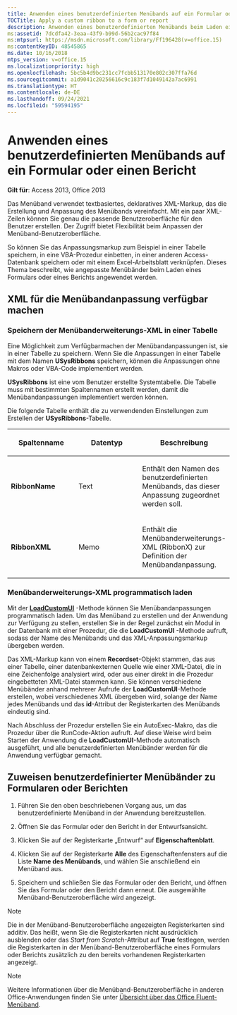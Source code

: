 ```yaml
---
title: Anwenden eines benutzerdefinierten Menübands auf ein Formular oder einen Bericht
TOCTitle: Apply a custom ribbon to a form or report
description: Anwenden eines benutzerdefinierten Menübands beim Laden eines Formulars oder Berichts in Access 2013.
ms:assetid: 7dcdfa42-3eaa-43f9-b99d-56b2cac97f84
ms:mtpsurl: https://msdn.microsoft.com/library/Ff196428(v=office.15)
ms:contentKeyID: 48545865
ms.date: 10/16/2018
mtps_version: v=office.15
ms.localizationpriority: high
ms.openlocfilehash: 5bc5b4d9bc231cc7fcbb513170e802c307ffa76d
ms.sourcegitcommit: a1d9041c20256616c9c183f7d1049142a7ac6991
ms.translationtype: HT
ms.contentlocale: de-DE
ms.lasthandoff: 09/24/2021
ms.locfileid: "59594195"
---
```

# <a name="apply-a-custom-ribbon-to-a-form-or-report"></a>Anwenden eines benutzerdefinierten Menübands auf ein Formular oder einen Bericht

**Gilt für**: Access 2013, Office 2013

Das Menüband verwendet textbasiertes, deklaratives XML-Markup, das die Erstellung und Anpassung des Menübands vereinfacht. Mit ein paar XML-Zeilen können Sie genau die passende Benutzeroberfläche für den Benutzer erstellen. Der Zugriff bietet Flexibilität beim Anpassen der Menüband-Benutzeroberfläche.  

So können Sie das Anpassungsmarkup zum Beispiel in einer Tabelle speichern, in eine VBA-Prozedur einbetten, in einer anderen Access-Datenbank speichern oder mit einem Excel-Arbeitsblatt verknüpfen. Dieses Thema beschreibt, wie angepasste Menübänder beim Laden eines Formulars oder eines Berichts angewendet werden.

## <a name="make-the-ribbon-customization-xml-available"></a>XML für die Menübandanpassung verfügbar machen

### <a name="store-ribbon-extensibility-xml-in-a-table"></a>Speichern der Menübanderweiterungs-XML in einer Tabelle

Eine Möglichkeit zum Verfügbarmachen der Menübandanpassungen ist, sie in einer Tabelle zu speichern. Wenn Sie die Anpassungen in einer Tabelle mit dem Namen **USysRibbons** speichern, können die Anpassungen ohne Makros oder VBA-Code implementiert werden.

**USysRibbons** ist eine vom Benutzer erstellte Systemtabelle. Die Tabelle muss mit bestimmten Spaltennamen erstellt werden, damit die Menübandanpassungen implementiert werden können. 

Die folgende Tabelle enthält die zu verwendenden Einstellungen zum Erstellen der **USysRibbons**-Tabelle.

<table>
<colgroup>
<col style="width: 33%" />
<col style="width: 33%" />
<col style="width: 33%" />
</colgroup>
<thead>
<tr class="header">
<th><p>Spaltenname</p></th>
<th><p>Datentyp</p></th>
<th><p>Beschreibung</p></th>
</tr>
</thead>
<tbody>
<tr class="odd">
<td><p><strong>RibbonName</strong></p></td>
<td><p>Text</p></td>
<td><p>Enthält den Namen des benutzerdefinierten Menübands, das dieser Anpassung zugeordnet werden soll.</p></td>
</tr>
<tr class="even">
<td><p><strong>RibbonXML</strong></p></td>
<td><p>Memo</p></td>
<td><p>Enthält die Menübanderweiterungs-XML (RibbonX) zur Definition der Menübandanpassung.</p></td>
</tr>
</tbody>
</table>


### <a name="load-ribbon-extensibility-xml-programmatically"></a>Menübanderweiterungs-XML programmatisch laden

Mit der **[LoadCustomUI](https://docs.microsoft.com/office/vba/api/Access.Application.LoadCustomUI)** -Methode können Sie Menübandanpassungen programmatisch laden. Um das Menüband zu erstellen und der Anwendung zur Verfügung zu stellen, erstellen Sie in der Regel zunächst ein Modul in der Datenbank mit einer Prozedur, die die **LoadCustomUI** -Methode aufruft, sodass der Name des Menübands und das XML-Anpassungsmarkup übergeben werden.

Das XML-Markup kann von einem **Recordset**-Objekt stammen, das aus einer Tabelle, einer datenbankexternen Quelle wie einer XML-Datei, die in eine Zeichenfolge analysiert wird, oder aus einer direkt in die Prozedur eingebetteten XML-Datei stammen kann. Sie können verschiedene Menübänder anhand mehrerer Aufrufe der **LoadCustomUI**-Methode erstellen, wobei verschiedenes XML übergeben wird, solange der Name jedes Menübands und das **id**-Attribut der Registerkarten des Menübands eindeutig sind.

Nach Abschluss der Prozedur erstellen Sie ein AutoExec-Makro, das die Prozedur über die RunCode-Aktion aufruft. Auf diese Weise wird beim Starten der Anwendung die **LoadCustomUI**-Methode automatisch ausgeführt, und alle benutzerdefinierten Menübänder werden für die Anwendung verfügbar gemacht.

## <a name="assign-custom-ribbons-to-forms-or-reports"></a>Zuweisen benutzerdefinierter Menübänder zu Formularen oder Berichten

1.  Führen Sie den oben beschriebenen Vorgang aus, um das benutzerdefinierte Menüband in der Anwendung bereitzustellen.

2.  Öffnen Sie das Formular oder den Bericht in der Entwurfsansicht.

3.  Klicken Sie auf der Registerkarte „Entwurf“ auf **Eigenschaftenblatt**.

4.  Klicken Sie auf der Registerkarte **Alle** des Eigenschaftenfensters auf die Liste **Name des Menübands**, und wählen Sie anschließend ein Menüband aus.

5.  Speichern und schließen Sie das Formular oder den Bericht, und öffnen Sie das Formular oder den Bericht dann erneut. Die ausgewählte Menüband-Benutzeroberfläche wird angezeigt.


> [!NOTE]
> Die in der Menüband-Benutzeroberfläche angezeigten Registerkarten sind additiv. Das heißt, wenn Sie die Registerkarten nicht ausdrücklich ausblenden oder das *Start from Scratch*-Attribut auf **True** festlegen, werden die Registerkarten in der Menüband-Benutzeroberfläche eines Formulars oder Berichts zusätzlich zu den bereits vorhandenen Registerkarten angezeigt.

> [!NOTE]
> Weitere Informationen über die Menüband-Benutzeroberfläche in anderen Office-Anwendungen finden Sie unter [Übersicht über das Office Fluent-Menüband](https://docs.microsoft.com/office/vba/Library-Reference/Concepts/overview-of-the-office-fluent-ribbon).



